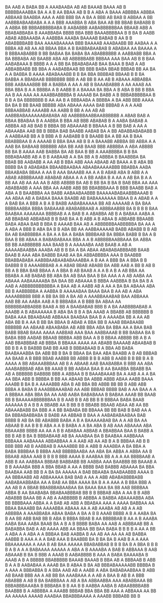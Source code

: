   BA   AAB A  BABA BB  A AAABAABA AB    AB BAAAB BAAA  AB B BBBBBAAABBA  BA A  A B AA BBAA AB B B  A  ABA A   BAAA ABBBBA ABBBA ABBAAB BAABBA AAA A ABB   BBB   BA A  BA A BBB AB BAB   B ABBAA A BB   AABBBABAABABA A  A A  BBB  AAABBA  B ABA BAA AB     BB BBAB BABABB   B A ABBA BB BBBABBBBBABA   B AABABBB  AABABBBBBBAA BBAAB ABB    A BBABABBABA B AAABBABA  BBBB BBA BBB BAAABBBBAA B B BA B AABB ABAB  ABBAAABA  A AABBBA AAABA BAAAAB BABAB B AA B B   ABABBBBABB    BAA  AAAABAAAAA BBB BAAAAB  AAABAABB BB AABAA A   A  BBBA AB AB AA AB BBAA    BBA  A B BABBABAABAB B ABABAA AA     BAAAA A B BBBAABABBB B   BB BABAA  BA BABA BA ABABBBBBB A AABBABB  BBA A   BA BBBABA  AB BAABB    ABA AB   ABBBBBABB BBBAA  AAA  BAA AB   B B BAA  AABABAAA B BBBB A A A BB   BA BBABABAAB BAA  BAAA  B BAB A  AB ABBABBABB BB BBA  A AABABBAAB BB  BBB BABA BBAB BBBAB BB  AA BA   A A BABBA B AAAA  ABABAAABB B B BA BBA    BBBBAB BBAAB B B BA BABBA     A  BBABAAB BBBBBBB  BBB  A AB BB   B  AA AB B  ABAAA   ABBABBA BBB AABAAABBB BB  A BABBA A  AA   A  AB B BAAABABBB  A AA AAAB AA BBA BBA  B A A BBBBA A B AABB  B A BAAAA BA BBA A B   ABA B BB  B  BBA AA  B AA AAA AA AAABBABBBBA  B AAAAB BA BABB  A B BBBABBBBBAA  B   B     B A BA  BBBBBBB  B  AA  AA B A BBBAABA A    BBBBA  A BA  ABB BBB AAAA BA BA B BB BAAB BBBBB ABA   ABAAA AAAA BAB BBBAB  A A A  AAB BBBAABBAB AAAABB AA AABB   B BB A AA AB AB  AABBBABAAAAAABABABA AB  AABBBBAABBAABBBBBB A  ABAB BAB A BBAA   BBABAA  B  A AABBA B BBA AB BBB  ABABAB B A  AABA BABAB A ABBBA AB  AB  BAB B BBBA   BB    ABAAAAB  B    BBAAA   A  B  BB   BAB A   AA A ABAAABA   AAB BB  B BBBA BAB BAABB  AABAB BA  A  BB ABABBABABABB   B A AABBAAB BB A B BBB  A  B AABABB B B BAABB BA A BB AA B BAA  BBABBBAA B A  AAAAB B BBA        BAA  AB  B  B A BAAABB  ABBBA BB ABBA     A A   AAB BA BABAAB BBBBBB   ABA BB AAB BAAB BBB ABBBBA A ABA ABBBB BB BA B  AAAA  AAB BABBA BA  AB BAA B BB  A AAABBBBA     B B BA  BBBABAABB AB A B B AABAAB  A A  BA BB A B ABBBA B  BAABBBA  BA BBAB  BB AABABB A   AA AB   B  BBA ABB AAA  ABAAB AB BAAA  A  B ABA BB  BBBB BA  B  ABABABA BBAABBAABAA ABAABAAAAABBB BBABBA  AABA   BBAABABA BBAA A  AA B AAA BAAABB AA A  A B   ABAB  ABA B ABB A  A ABAB ABBBBAAAB ABABAB ABAA  A  A A BB  AABA  B  A AA   A AB   BA B  A  A BB AA AB AA AA  AA  B  ABB  ABBBB BA  AB B  BB BA B BA B  BAB  BBA AA   AAA ABABBABB  A AAA BBA  AA AABB ABB BB BBABBBAAA B BBB BAABB BAB A ABA A B BAABBBA AA BABB AABAABAABBB BAAAAABABAABBBAAAB  B AA ABAA   AB A BABAA     BAAA BAABB AB BABAAAAAAA BBAA B  A  ABAB   A A A BAB  BA A BBB  A B A B  BABB  AABABAAAAA BB AB AAAAAB A BA  BAA BBBBAABBA BBBA BABAAAB ABABABBAAB  A   ABBBAABBB BA B  B B  B BAA  BAABAA AAAAAAA BBBBAB A A BAB      B   A ABABBA  AB B A BABAA   AABA A AB  BBABAB ABBABAB B B BAB BA  A B   ABB  A B ABAA B ABBABB BBAABB     BABA ABAA BAB B BBA B AAAAB BAA AB A  ABBBBBBAABBBBBA BA AA A A ABA A BBB    B ABA  BA B  B     ABA BB   AA     AABBAAAAAB  BABB  ABABB  B B AB BA  AB BABBBBBA       A BA A A   BA A BABA  BBBBAAB  BA BBBA  BABB B   BA A B    BAA B BB ABAA A BABABABAAA BBA A A B ABBBBBAABBAAA    BA ABBA  BB BB    AABBBBBB   AAA BAAB B    A AAAAABA AAB  BAAB A  AB A AAAAABAABBA  AAABA AB B B BA  A BA ABAA ABABABABBBABB BAAB BAAB B  AAA ABA BABBB  BAAB  AA  BA ABBABBBBA       AAA  B BAABBB BBABBABABA  AABBBAABAABABAAABBA   A B AA A     BBB  BA  A   BBA B  B BABBB  B B AAAABBBAB    A A ABAB BBAB  ABABB BA  ABB   AAB A  BB B AB B BB A B BBA  BAB BBAA A A BBA B AB BAAB  A A A B A B    A AB BBA AA  BBABA A AB  BABAB  BB ABA BA AB BAA BAA B BA AAA A A  AB AABA AA ABAAA AABAAAAABA BA  BAA   BB ABAAAA B  BBBA AABBBA  B BA BA   B A AAB   A ABBBBBBBBBBBA A BAA AB  A  AABB AB  A  AA  A BA BA ABAAA ABA  BB B AABBBBBA A AABBA B  AAAAABAA BAAA BAA B  AA     AB  A   ABA AAAABBBBB BBB A BB BA BB   A BA  AB A AAABBAAABAB BAA ABBAAA  AAB   BB  AA AABA AAB A   B BBBABA A B BBB  BA ABAA AA  BBBBBBABBABBB  BAAB    A BB A BAABABAB BBB  B A BA AABBBBABAB  A AAABB A B ABAAAAAA  B ABA BA B B A BA AAAB A BBABB AB BBBBBB B  BABA AAA   BBAABAAB ABBAAA   BAABAA BAA B A AAAABA BB A   AA AB ABA BB B A  AA B BB BA  BBAA  B  ABAB A BBA  BB B AAAB BBABAABB BBBBBB AA ABAAB ABAABABA AB  ABB  BBA ABA BA BBA  AA A BAA BAB  BABB  BBAB BAAA AAAA AABBAB  AAA  BAA AABBAAAB B BB  BABAA BA   B BABA  BBB AABAB BBAAB BBBBA  ABB BAA  A    B  B    BBAA ABBBB  BB  A B  A    AAB BBABBBAB AB BBBA B BBAAA  AAAA AA ABABB  BAAAAB ABAABAB  B BB B  B A  B    BABBB BAB BB  AAB B BBBABAAB B    A BBA AB BABA BAABAAABBA BA ABB BB B  BA B   BBAA BA BAA ABA  BAABB A B AB BBBAB AA  BAAB A    B BBB  BBAB AABBB BB ABBB B B B ABB B   AABB B B BB B A B AAAA A BB  ABAAABBBAA    AB B A  ABAAB AAB   BAABABBA B BBB   AA  ABA AAABABBBAB ABA    BB AAAB B BB AABAA BAA   B AA BAABBA  BBABB BA AB A BBBBBB BABBBB  BBB A  ABBAA  B B  BAAABAAAB   BA   A AAB  A  A  A  BA AA BBA  ABB  B BBBBA B BB  AA ABAAB  BA  ABBB ABBB ABAA AABB BAAA AAABB B BA B A AAAABBB  ABA B  AB  BBA BB ABBB BB BB B ABB ABB  BBBA A  BABA  B AAABBBAAABAB  AA  ABB BBBAB BBBB  BAB A AA BAA A A A BBBAA ABA BBA BA AA AAB AABA  BABABAAA B BABAA  AAAB    BB BAAB BB  B  BAAAAABBBBBBAA    B B AAB B B AB  BB B  B BBBAA BABA    BAAB AAAAAA B A    B  B A  BBABB  AA B BB  B  B BBABB BBAAB ABAA AB   AA   BB   ABAAABABB BA BBB A   A BB BABABA BB BBAAA BB BB BAB B BAB AA A BA BBBABABBABA B BABB AA ABBAB B BAA A AABABABAABAA BAB BBBB   B AB  BA BB  ABABBB BABA     A  B A BAAAAABAB BA A  A   AB BA  AA ABAAB B AA   B B  B   ABA  A  A B BABA A A BA ABA B   AB AAA ABAAAA ABA BBAAABB  BBBB AA  AA A  B B ABABAA ABBAB    A BBABBAA BAA B BABB A BB B AB B BA B BBBABAAB AB   BA AAABAA BA    B  BAABAA   AABBAAA BBBAAA   AABAAAA ABBABBAA A     A  AAB AB AA   AB B  A       B BBBAA AB B B  BBB BBB  AB B AABBAB B AAAABBB  BB A ABB  B AAABBA  A BA BBA  A BABA BBBBAA B BBBA AAB BBBBBAABA AA ABA BA ABBA A ABBA AA   B BBAAB ABAA AAB   B B B B BBB AAAA B   AAABAA BB  A A    A AA  BBBBAAB  A ABB B  AA AABBAA BBBAB  BABBABB BB AABBA AAA BAABBB  BB  BAAAB  A  B B AAAABA BBB A BBA BBAB A AA  A   BBBB     BAB  BABBB ABAAAA  BA BBA BAABAA AAB  BB B A BA BA AAAAA A     BAB  BBAABA  BAABAABBB AAAA B AA BBBAABB  AB ABBAAAAA   BAB BAB A  AA A ABB ABABABBBBABB  AABABAABBABA AA  A BAB AA  BBA AAAA    BA B  A  A  AAA A B BBA BBB A AA   AB B A    BBAB BBABBBABAABAA  BA    BAAA BAA BA  BB   AAB BBBBAA ABBA  B  AA BAABABA  BBABAABBBAB  BB B B  BBBAB ABA  A AA B B ABB ABABBB  BAAA BB A AB      A AABBBBB  B ABBBA A BABBA ABAAAABBA     ABA BB BBBBAAA ABBA A  A  BAB AB  ABB A BBABAA AAA A     AAAA BABBAA    AA BBAA   BAAABB BA    AAAABBA  ABAAA  AA  A AB AAABA AB AB A A  AB ABBBBA  A AAABBABA ABAA BABA A BA A B B AAAB BBBB A  B A  AABA  BA  B AA BB ABB BAB  BB  B ABA  B BBBA BBAB B AA BBBBBAB    B  AA    A B AAABA AABA BAA AABA BAAB BA A B  A B BBBB BABA    AA AAB A  ABBBAAB BB A BABABBA BAB A AB AAAA ABB AA BBAA BB BAA  BABA B B B  B A AA A BB A ABA  A A ABA A A  BBBAA BAB AABBA B AA  AB AA   AA AA AB BABBA AABBB B AAA  A  A A BAB AAA B BAABBB  BA  B BA BA B AAB   B  A A  AAA BBAAAAAAA  A   AAA  B     AB  BAA   AAAAA  BBABABBAB B B  B BA B     A BBA B  B B B A    B  A A A    BABAAAA AAAAA  A ABA A B AAAABA A   BAB   B     ABBAAA B  AAB  ABAAAB   B BA  B    BBB A AAAB B AABABBBB  B AAA A BABA BAAAABA B    AAAB A  B A  BBBBB BBABBBBB BAAAB  BAAAB B BBA AB A BBBAAB B ABB   B A A B  AABABAA    A AAAB BA B ABAA B BA AB BBBABAAAAABB BBBBA     B A AAA A   BBBABBA B A  BBA AAB AB A   AABB A ABA  BABABAABBAA  B ABB AB BAAB  BBB AA A  AB BB BA AAABAAA  A   A  AB   A   BAA B  AB   B A BBB ABABBB A  AB B BA  BABBBAA  A AB A BA ABBAABBA AAA ABABBAAA BB BBBABBBAAABA    B BBBABA B  B AA B  B  AABBA  AABA B ABAABBBBABB BAABBB B    A ABBBBA   A AAABB BBBAB BBA BBA BB AAA  A  ABBAAA     AA  BB  AA AAAAA AAAAB  AAABAA BBABBBAAAA A AAABB BBBABB BB B 